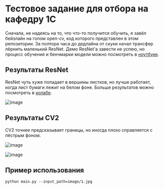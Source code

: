 # Тестовое задание для отбора на кафедру 1С

Сначала, не надеясь на то, что что-то получится обучить, я завёл бейзлайн на голом open-cv, код которого
представлен в этом репозитории. За полтора часа до дедлайна от скуки начал трансфер лёрнить маленький ResNet.
Демо ResNet'а завести не успею, но процесс обучения и бенчмарки модели можно посмотреть в [ноутбуке](https://colab.research.google.com/drive/1-nXQWD_4uewYs9JlOonwjbhcNRzi6ITd?usp=sharing).

## Результаты ResNet

ResNet чуть хуже попадает в вершины листков, но лучше работает, когда лист бумаги лежит на белом фоне.
Больше результатов можно посмотреть в [колабе](https://colab.research.google.com/drive/1-nXQWD_4uewYs9JlOonwjbhcNRzi6ITd?usp=sharing).

![image](https://user-images.githubusercontent.com/22542643/161119810-6bbdb781-0a51-4943-8932-7a65ad106465.png)

## Результаты CV2

CV2 точнее предсказывает границы, но иногда плохо справляется с пёстрым фоном.

![image](https://user-images.githubusercontent.com/22542643/161120250-a73d5f9d-3d13-45b5-9837-682841a667b3.png)

![image](https://user-images.githubusercontent.com/22542643/161120424-698d14ea-2d33-466a-96a6-b994acc4a40f.png)


## Пример использования

`python main.py --input_path=image/1.jpg`
